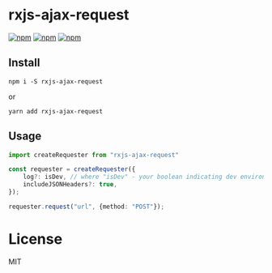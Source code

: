 # rxjs-ajax-request
[![npm](https://codecov.io/gh/maximlysenko/rxjs-ajax-request/branch/master/graph/badge.svg)](https://www.npmjs.com/package/rxjs-ajax-request)
[![npm](https://circleci.com/gh/maximlysenko/rxjs-ajax-request/tree/master.svg?style=shield)](https://www.npmjs.com/package/rxjs-ajax-request)
[![npm](https://api.codeclimate.com/v1/badges/9a14939e1436d0a0b866/maintainability)](https://www.npmjs.com/package/rxjs-ajax-request)

## Install
`npm i -S rxjs-ajax-request`

or

`yarn add rxjs-ajax-request`

## Usage
```typescript
import createRequester from "rxjs-ajax-request"

const requester = createRequester({
    log?: isDev, // where "isDev" - your boolean indicating dev environment 
    includeJSONHeaders?: true,
});

requester.request("url", {method: "POST"});
```

# License
MIT
